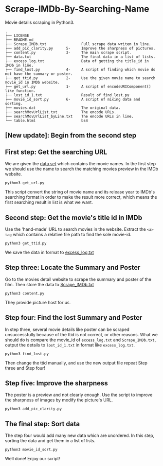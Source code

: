 # Scrape-IMDb-By-Searching-Name
Movie details scraping in Python3.

```
.
├── LICENSE
├── README.md
├── Scrape_IMDb.txt                Full scrape data writen in line.
├── add_pic_clarity.py      5-     Improve the sharpness of pictures.
├── content.py              3-     The main scrape script.
├── data.txt                       The final data in a list of lists.
├── excess_log.txt                 Data of getting the title_id in IMDb in line.
├── find_lost.py            4-     A script of finding which movie do not have the summary or poster.
├── get_ttid.py             2-     Use the given movie name to search movie_id in IMDb website.
├── get_url.py              1-     A script of encodeURIComponent() like function.
├── lost_id_1.txt                  Result of find_lost.py
├── movie_id_sort.py        6-     A script of mixing data and sorting.
├── movies.dat                     The original data.
├── searchMovUrlList.txt           The encode URLs.
├── searchMovUrlList_byLine.txt    The encode URLs in line.
└── table.html                     bs4
```
## [New update]: Begin from the second step

## First step: Get the searching URL
We are given the [data set](https://github.com/CCNU-internship-Dec2020/Scrape-IMDb-By-Searching-Name/blob/main/movies.dat) which contains the movie names. In the first step we should use the name to search the matching movies preview in the IMDb website.
```
python3 get_url.py
```
This script convert the string of movie name and its release year to IMDb's searching format in order to make the result more correct, which means the first searching result in list is what we want.

## Second step: Get the movie's title id in IMDb
Use the 'hand-made' URL to search movies in the website. Extract the `<a> tag` which contains a relative file path to find the sole movie-id.
```
python3 get_ttid.py
```
We save the data in format to [excess_log.txt](https://github.com/CCNU-internship-Dec2020/Scrape-IMDb-By-Searching-Name/blob/main/excess_log.txt)

## Step three: Locate the Summary and Poster
Go to the movies detail website to scrape the summary and poster of the film. Then store the data to [Scrape_IMDb.txt](https://github.com/CCNU-internship-Dec2020/Scrape-IMDb-By-Searching-Name/blob/main/Scrape_IMDb.txt)
```
python3 content.py
```
They provide picture host for us.

## Step four: Find the lost Summary and Poster
In step three, several movie details like poster can be scraped unsuccessfully because of the ttid is not correct, or other reasons. What we should do is compare the movie_id of `excess_log.txt` and `Scrape_IMDb.txt`, output the details to `lost_id_1.txt` in format like `excess_log.txt`.
```
python3 find_lost.py
```
Then change the ttid manually, and use the new output file repeat Step three and Step four!

## Step five: Improve the sharpness
The poster is a preview and not clearly enough. Use the script to improve the sharpness of images by modify the picture's URL.
```
python3 add_pic_clarity.py
```

## The final step: Sort data
The step four would add many new data which are unordered. In this step, sorting the data and get them in a list of lists.
```
python3 movie_id_sort.py
```

Well done! Enjoy our script!